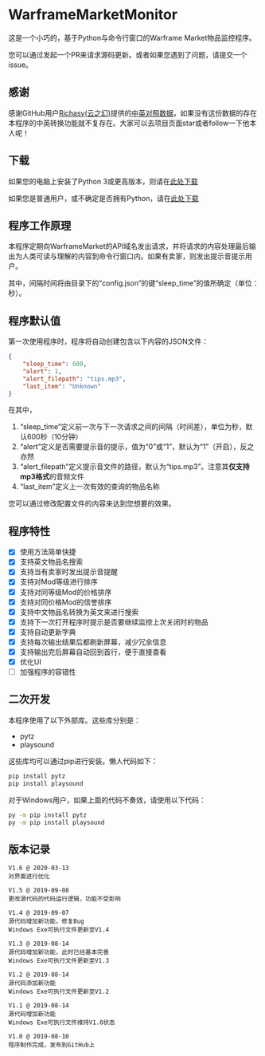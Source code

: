 # WarframeMarketMonitor
这是一个小巧的，基于Python与命令行窗口的Warframe Market物品监控程序。

您可以通过发起一个PR来请求源码更新。或者如果您遇到了问题，请提交一个issue。

## 感谢
感谢GitHub用户[Richasy(云之幻)](https://github.com/Richasy)提供的[中英对照数据](https://github.com/Richasy/WFA_Lexicon)，如果没有这份数据的存在本程序的中英转换功能就不复存在。大家可以去项目页面star或者follow一下他本人呢！

## 下载
如果您的电脑上安装了Python 3或更高版本，则请在[此处下载](Package/PythonResources.zip)

如果您是普通用户，或不确定是否拥有Python，请在[此处下载](Package/WindowsVersion.zip)

## 程序工作原理
本程序定期向WarframeMarket的API域名发出请求，并将请求的内容处理最后输出为人类可读与理解的内容到命令行窗口内。如果有卖家，则发出提示音提示用户。

其中，间隔时间将由目录下的“config.json”的键“sleep_time”的值所确定（单位：秒）。

## 程序默认值
第一次使用程序时，程序将自动创建包含以下内容的JSON文件：
```json
{
    "sleep_time": 600,
    "alert": 1,
    "alert_filepath": "tips.mp3",
    "last_item": "Unknown"
}
```
在其中，

1. “sleep_time”定义前一次与下一次请求之间的间隔（时间差），单位为秒，默认600秒（10分钟）
2. “alert”定义是否需要提示音的提示，值为“0”或“1”，默认为“1”（开启），反之亦然
3. “alert_filepath”定义提示音文件的路径，默认为“tips.mp3”。注意其**仅支持mp3格式**的音频文件
4. “last_item”定义上一次有效的查询的物品名称

您可以通过修改配置文件的内容来达到您想要的效果。

## 程序特性
- [x] 使用方法简单快捷
- [x] 支持英文物品名搜索
- [x] 支持当有卖家时发出提示音提醒
- [x] 支持对Mod等级进行排序
- [x] 支持对同等级Mod的价格排序
- [x] 支持对同价格Mod的信誉排序
- [x] 支持中文物品名转换为英文来进行搜索
- [x] 支持下一次打开程序时提示是否要继续监控上次关闭时的物品
- [x] 支持自动更新字典
- [x] 支持每次输出结果后都刷新屏幕，减少冗余信息
- [x] 支持输出完后屏幕自动回到首行，便于直接查看
- [x] 优化UI
- [ ] 加强程序的容错性

## 二次开发
本程序使用了以下外部库。这些库分别是：

- pytz
- playsound

这些库均可以通过pip进行安装。懒人代码如下：

```bash
pip install pytz
pip install playsound
```

对于Windows用户，如果上面的代码不奏效，请使用以下代码：

```bash
py -m pip install pytz
py -m pip install playsound
```

## 版本记录

```
V1.6 @ 2020-03-13
对界面进行优化

V1.5 @ 2019-09-08
更改源代码的代码运行逻辑，功能不受影响

V1.4 @ 2019-09-07
源代码增加新功能，修复Bug
Windows Exe可执行文件更新至V1.4

V1.3 @ 2019-08-14
源代码增加新功能，此时已经基本完善
Windows Exe可执行文件更新至V1.3

V1.2 @ 2019-08-14
源代码添加新功能
Windows Exe可执行文件更新至V1.2

V1.1 @ 2019-08-14
源代码增加新功能
Windows Exe可执行文件维持V1.0状态

V1.0 @ 2019-08-10
程序制作完成，发布到GitHub上
```